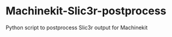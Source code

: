 Machinekit-Slic3r-postprocess
=============================

Python script to postprocess Slic3r output for Machinekit
